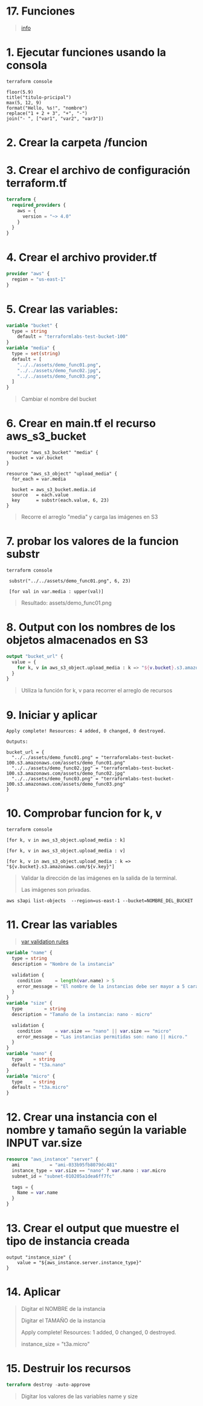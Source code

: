 # 17. Funciones <!-- omit in toc -->
> [info](https://developer.hashicorp.com/terraform/language/functions)

# 1. Ejecutar funciones usando la consola
```vim
terraform console

floor(5.9)
title("titulo-pricipal")
max(5, 12, 9)
format("Hello, %s!", "nombre")
replace("1 + 2 + 3", "+", "-")
join("- ", ["var1", "var2", "var3"])
```
# 2. Crear la carpeta /funcion

# 3. Crear el archivo de configuración terraform.tf
```tf
terraform {
  required_providers {
    aws = {
      version = "~> 4.0"
    }
  }
}
```

# 4. Crear el archivo provider.tf
```tf
provider "aws" {
  region = "us-east-1"
}
```

# 5. Crear las variables:
```tf
variable "bucket" {
  type = string
	default = "terraformlabs-test-bucket-100"
}
variable "media" {
  type = set(string)
  default = [
    "../../assets/demo_func01.png",
    "../../assets/demo_func02.jpg",
    "../../assets/demo_func03.png",
  ]
}
```

> Cambiar el nombre del bucket

# 6. Crear en main.tf el recurso aws_s3_bucket
```vim
resource "aws_s3_bucket" "media" {
  bucket = var.bucket
}

resource "aws_s3_object" "upload_media" {
  for_each = var.media

  bucket = aws_s3_bucket.media.id
  source   = each.value
  key      = substr(each.value, 6, 23)
}
```
> Recorre el arreglo "media" y carga las imágenes en S3


# 7. probar los valores de la funcion substr
```vim
terraform console

 substr("../../assets/demo_func01.png", 6, 23)

 [for val in var.media : upper(val)]

```
> Resultado: assets/demo_func01.png

# 8. Output con los nombres de los objetos almacenados en S3
```tf
output "bucket_url" {
  value = {
    for k, v in aws_s3_object.upload_media : k => "${v.bucket}.s3.amazonaws.com/${v.key}"
  }
}
```
> Utiliza la función for k, v para recorrer el arreglo de recursos

# 9. Iniciar y aplicar
```vim
Apply complete! Resources: 4 added, 0 changed, 0 destroyed.

Outputs:

bucket_url = {
  "../../assets/demo_func01.png" = "terraformlabs-test-bucket-100.s3.amazonaws.com/assets/demo_func01.png"
  "../../assets/demo_func02.jpg" = "terraformlabs-test-bucket-100.s3.amazonaws.com/assets/demo_func02.jpg"
  "../../assets/demo_func03.png" = "terraformlabs-test-bucket-100.s3.amazonaws.com/assets/demo_func03.png"
}
```

# 10. Comprobar funcion for k, v
```vim
terraform console

[for k, v in aws_s3_object.upload_media : k]

[for k, v in aws_s3_object.upload_media : v]

[for k, v in aws_s3_object.upload_media : k => "${v.bucket}.s3.amazonaws.com/${v.key}"]
```

> Validar la dirección de las imágenes en la salida de la terminal.
>
> Las imágenes son privadas.

```vim
aws s3api list-objects  --region=us-east-1 --bucket=NOMBRE_DEL_BUCKET
```
# 11. Crear las variables
> [var validation rules](https://terraformguru.com/terraform-certification-using-azure-cloud/27-Input-Variables-Validation-Rules/)

```tf
variable "name" {
  type = string
  description = "Nombre de la instancia"

  validation {
    condition     = length(var.name) > 5
    error_message = "El nombre de la instancias debe ser mayor a 5 caracteres."
  }
}
variable "size" {
  type        = string
  description = "Tamaño de la instancia: nano - micro"

  validation {
    condition     = var.size == "nano" || var.size == "micro"
    error_message = "Las instancias permitidas son: nano || micro."
  }
}
variable "nano" {
  type    = string
  default = "t3a.nano"
}
variable "micro" {
  type    = string
  default = "t3a.micro"
}
```

# 12. Crear una instancia con el nombre y tamaño según la variable INPUT var.size
```tf
resource "aws_instance" "server" {
  ami           = "ami-033b95fb8079dc481"
  instance_type = var.size == "nano" ? var.nano : var.micro
  subnet_id = "subnet-010205a1dea6ff7fc"

  tags = {
    Name = var.name
  }
}
```

# 13. Crear el output que muestre el tipo de instancia creada
```vim
output "instance_size" {
	value = "${aws_instance.server.instance_type}"
}
```

# 14. Aplicar
> Digitar el NOMBRE de la instancia
>
> Digitar el TAMAÑO de la instancia
>
> Apply complete! Resources: 1 added, 0 changed, 0 destroyed.
>
> instance_size = "t3a.micro"

# 15. Destruir los recursos
```tf
terraform destroy -auto-approve
```
> Digitar los valores de las variables name y size

